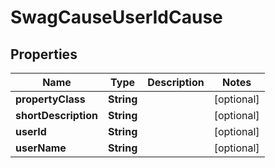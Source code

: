 
# SwagCauseUserIdCause

## Properties
Name | Type | Description | Notes
------------ | ------------- | ------------- | -------------
**propertyClass** | **String** |  |  [optional]
**shortDescription** | **String** |  |  [optional]
**userId** | **String** |  |  [optional]
**userName** | **String** |  |  [optional]



